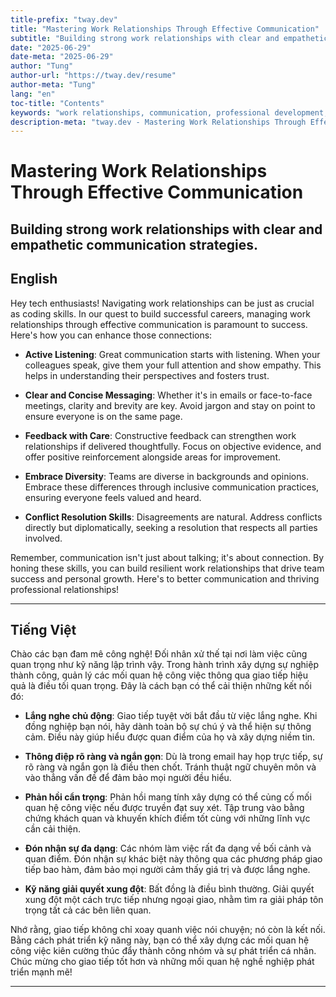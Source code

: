 ```yaml
---
title-prefix: "tway.dev"
title: "Mastering Work Relationships Through Effective Communication"
subtitle: "Building strong work relationships with clear and empathetic communication strategies."
date: "2025-06-29"
date-meta: "2025-06-29"
author: "Tung"
author-url: "https://tway.dev/resume"
author-meta: "Tung"
lang: "en"
toc-title: "Contents"
keywords: "work relationships, communication, professional development, team collaboration, conflict resolution"
description-meta: "tway.dev - Mastering Work Relationships Through Effective Communication - Building strong work relationships with clear and empathetic communication strategies."
---
```


# Mastering Work Relationships Through Effective Communication
## Building strong work relationships with clear and empathetic communication strategies.

## English
Hey tech enthusiasts! Navigating work relationships can be just as crucial as coding skills. In our quest to build successful careers, managing work relationships through effective communication is paramount to success. Here's how you can enhance those connections:

- **Active Listening**: Great communication starts with listening. When your colleagues speak, give them your full attention and show empathy. This helps in understanding their perspectives and fosters trust.

- **Clear and Concise Messaging**: Whether it's in emails or face-to-face meetings, clarity and brevity are key. Avoid jargon and stay on point to ensure everyone is on the same page.

- **Feedback with Care**: Constructive feedback can strengthen work relationships if delivered thoughtfully. Focus on objective evidence, and offer positive reinforcement alongside areas for improvement.

- **Embrace Diversity**: Teams are diverse in backgrounds and opinions. Embrace these differences through inclusive communication practices, ensuring everyone feels valued and heard.

- **Conflict Resolution Skills**: Disagreements are natural. Address conflicts directly but diplomatically, seeking a resolution that respects all parties involved.

Remember, communication isn't just about talking; it's about connection. By honing these skills, you can build resilient work relationships that drive team success and personal growth. Here's to better communication and thriving professional relationships!

---

## Tiếng Việt
Chào các bạn đam mê công nghệ! Đối nhân xử thế tại nơi làm việc cũng quan trọng như kỹ năng lập trình vậy. Trong hành trình xây dựng sự nghiệp thành công, quản lý các mối quan hệ công việc thông qua giao tiếp hiệu quả là điều tối quan trọng. Đây là cách bạn có thể cải thiện những kết nối đó:

- **Lắng nghe chủ động**: Giao tiếp tuyệt vời bắt đầu từ việc lắng nghe. Khi đồng nghiệp bạn nói, hãy dành toàn bộ sự chú ý và thể hiện sự thông cảm. Điều này giúp hiểu được quan điểm của họ và xây dựng niềm tin.

- **Thông điệp rõ ràng và ngắn gọn**: Dù là trong email hay họp trực tiếp, sự rõ ràng và ngắn gọn là điều then chốt. Tránh thuật ngữ chuyên môn và vào thẳng vấn đề để đảm bảo mọi người đều hiểu.

- **Phản hồi cẩn trọng**: Phản hồi mang tính xây dựng có thể củng cố mối quan hệ công việc nếu được truyền đạt suy xét. Tập trung vào bằng chứng khách quan và khuyến khích điểm tốt cùng với những lĩnh vực cần cải thiện.

- **Đón nhận sự đa dạng**: Các nhóm làm việc rất đa dạng về bối cảnh và quan điểm. Đón nhận sự khác biệt này thông qua các phương pháp giao tiếp bao hàm, đảm bảo mọi người cảm thấy giá trị và được lắng nghe.

- **Kỹ năng giải quyết xung đột**: Bất đồng là điều bình thường. Giải quyết xung đột một cách trực tiếp nhưng ngoại giao, nhằm tìm ra giải pháp tôn trọng tất cả các bên liên quan.

Nhớ rằng, giao tiếp không chỉ xoay quanh việc nói chuyện; nó còn là kết nối. Bằng cách phát triển kỹ năng này, bạn có thể xây dựng các mối quan hệ công việc kiên cường thúc đẩy thành công nhóm và sự phát triển cá nhân. Chúc mừng cho giao tiếp tốt hơn và những mối quan hệ nghề nghiệp phát triển mạnh mẽ!

---